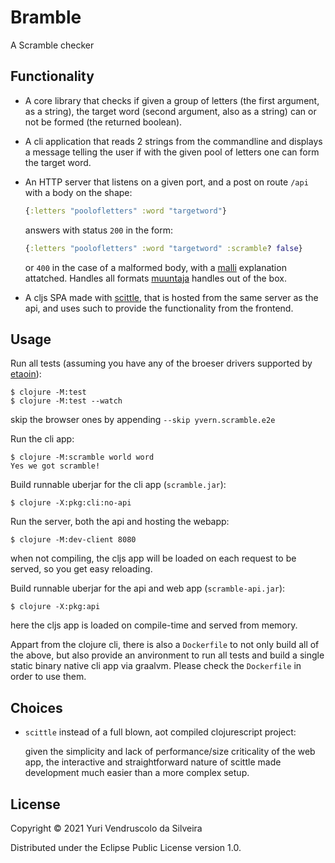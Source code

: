 # Bramble

A Scramble checker

## Functionality

* A core library that checks if given a group of letters (the first argument, as a string), the target word (second argument, also as a string) can or not be formed (the returned boolean).

* A cli application that reads 2 strings from the commandline and displays a message telling the user if with the given pool of letters one can form the target word.

* An HTTP server that listens on a given port, and a post on route `/api` with a body on the shape:
    ```clojure
    {:letters "poolofletters" :word "targetword"}
    ```
    answers with status `200` in the form:
    ```clojure
    {:letters "poolofletters" :word "targetword" :scramble? false}
    ```
    or `400` in the case of a malformed body, with a [malli](https://github.com/metosin/malli) explanation attatched.
    Handles all formats [muuntaja](https://github.com/metosin/muuntaja) handles out of the box.

* A cljs SPA made with [scittle](https://github.com/borkdude/scittle), that is hosted from the same server as the api, and uses such to provide the functionality from the frontend.

## Usage

Run all tests (assuming you have any of the broeser drivers supported by [etaoin](https://github.com/igrishaev/etaoin)):

    $ clojure -M:test
    $ clojure -M:test --watch

skip the browser ones by appending `--skip yvern.scramble.e2e`


Run the cli app:

    $ clojure -M:scramble world word
    Yes we got scramble!


Build runnable uberjar for the cli app (`scramble.jar`):

    $ clojure -X:pkg:cli:no-api


Run the server, both the api and hosting the webapp:

    $ clojure -M:dev-client 8080

when not compiling, the cljs app will be loaded on each request to be served, so you get easy reloading.


Build runnable uberjar for the api and web app (`scramble-api.jar`):

    $ clojure -X:pkg:api

here the cljs app is loaded on compile-time and served from memory.


Appart from the clojure cli, there is also a `Dockerfile` to not only build all of the above, but also provide an anvironment to run all tests and build a single static binary native cli app via graalvm.
Please check the `Dockerfile` in order to use them.

## Choices


* `scittle` instead of a full blown, aot compiled clojurescript project:

    given the simplicity and lack of performance/size criticality of the web app, the interactive and straightforward nature of scittle made development much easier than a more complex setup.

## License

Copyright © 2021 Yuri Vendruscolo da Silveira

Distributed under the Eclipse Public License version 1.0.
